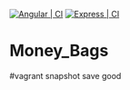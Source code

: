 [![Angular | CI](https://github.com/JordanRoboGarden/Money_Bags/actions/workflows/angular.js.yml/badge.svg?branch=main)](https://github.com/JordanRoboGarden/Money_Bags/actions/workflows/angular.js.yml)
[![Express | CI](https://github.com/JordanRoboGarden/Money_Bags/actions/workflows/express.js.yml/badge.svg)](https://github.com/JordanRoboGarden/Money_Bags/actions/workflows/express.js.yml)
# Money_Bags


#vagrant snapshot save good